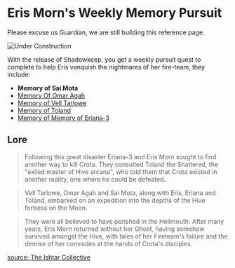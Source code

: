 # Eris Morn's Weekly Memory Pursuit

Please excuse us Guardian, we are still building this reference page.

![Under Construction](https://ras117mike.github.io/Destiny2/images/general/under_construction.png)

With the release of Shadowkeep, you get a weekly pursuit quest to complete to help Eris vanquish the nightmares of her fire-team, they include:

* **Memory of Sai Mota**
* [Memory Of Omar Agah](memory_of_omar_agah.md)
* [Memory of Vell Tarlowe](memory_of_vell_tarlowe.md)
* [Memory of Toland](memory_of_toland.md)
* [Memory of Memory of Eriana-3](memory_of_eriana-3.md)

## Lore
>Following this great disaster Eriana-3 and Eris Morn sought to find another way to kill Crota. They consulted Toland the Shattered, the "exiled master of Hive arcana", who told them that Crota existed in another reality, one where he could be defeated.

>Vell Tarlowe, Omar Agah and Sai Mota, along with Eris, Eriana and Toland, embarked on an expedition into the depths of the Hive fortress on the Moon.

>They were all believed to have perished in the Hellmouth. After many years, Eris Morn returned without her Ghost, having somehow survived amongst the Hive, with tales of her Fireteam's failure and the demise of her comrades at the hands of Crota's disciples.

[source: The Ishtar Collective](https://www.ishtar-collective.net/categories/the-first-crota-fireteam)

##

